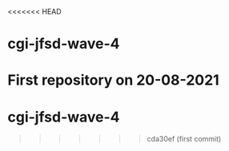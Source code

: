 <<<<<<< HEAD
# cgi-jfsd-wave-4
First repository on 20-08-2021
=======
# cgi-jfsd-wave-4 
>>>>>>> cda30ef (first commit)
